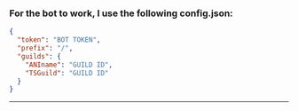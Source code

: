 ### For the bot to work, I use the following config.json:
```json
{
  "token": "BOT TOKEN",
  "prefix": "/",
  "guilds": {
    "ANIname": "GUILD ID",
    "TSGuild": "GUILD ID"
  }
}
```
---

